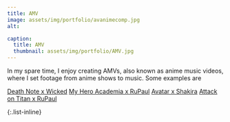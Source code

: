 ```yaml
---
title: AMV
image: assets/img/portfolio/avanimecomp.jpg
alt:

caption:
  title: AMV
  thumbnail: assets/img/portfolio/AMV.jpg
---
```

In my spare time, I enjoy creating AMVs, also known as anime music videos, where I set footage from anime shows to music. Some examples are

[Death Note x Wicked](https://youtu.be/znFvXteROus)
[My Hero Academia x RuPaul](https://youtu.be/VccqozAArQY)
[Avatar x Shakira](https://drive.google.com/file/d/1CBpRvu0W0_Xq6FUgZajldUt6xmKWuXex/view?usp=sharing)
[Attack on Titan x RuPaul](https://youtu.be/ymaqzHauEV0)

{:.list-inline}
